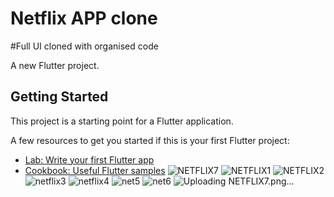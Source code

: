 # Netflix APP clone
#Full UI cloned with organised code

A new Flutter project.

## Getting Started

This project is a starting point for a Flutter application.

A few resources to get you started if this is your first Flutter project:

- [Lab: Write your first Flutter app](https://flutter.dev/docs/get-started/codelab)
- [Cookbook: Useful Flutter samples](https://flutter.dev/docs/cookbook)
![NETFLIX7](https://user-images.githubusercontent.com/78293918/161711509-85966f5d-54de-40b2-bc27-595fdc7e0655.png)
![NETFLIX1](https://user-images.githubusercontent.com/78293918/161711469-8eb26ecc-c98b-48e3-bf44-8ba9da289953.png)
![NETFLIX2](https://user-images.githubusercontent.com/78293918/161711478-85db49ef-fa21-4e31-8968-31ddd7e660a8.png)
![netflix3](https://user-images.githubusercontent.com/78293918/161711483-41d05146-917d-4855-bdda-8c841dbfc803.png)
![netflix4](https://user-images.githubusercontent.com/78293918/161711490-d91ebb7e-fb1f-4f82-a82a-22853ffa924c.png)
![net5](https://user-images.githubusercontent.com/78293918/161711498-d2d0cf88-76d5-4169-8c16-41bacb820247.png)
![net6](https://user-images.githubusercontent.com/78293918/161711504-eec9f758-f980-4c34-883c-371546f2a2f6.png)
![Uploading NETFLIX7.png…]()
